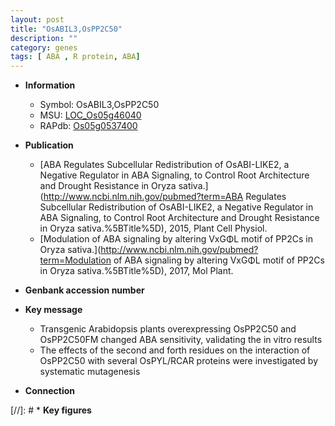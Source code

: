 ```yaml
---
layout: post
title: "OsABIL3,OsPP2C50"
description: ""
category: genes
tags: [ ABA , R protein, ABA]
---
```


* **Information**  
    + Symbol: OsABIL3,OsPP2C50  
    + MSU: [LOC_Os05g46040](http://rice.plantbiology.msu.edu/cgi-bin/ORF_infopage.cgi?orf=LOC_Os05g46040)  
    + RAPdb: [Os05g0537400](http://rapdb.dna.affrc.go.jp/viewer/gbrowse_details/irgsp1?name=Os05g0537400)  

* **Publication**  
    + [ABA Regulates Subcellular Redistribution of OsABI-LIKE2, a Negative Regulator in ABA Signaling, to Control Root Architecture and Drought Resistance in Oryza sativa.](http://www.ncbi.nlm.nih.gov/pubmed?term=ABA Regulates Subcellular Redistribution of OsABI-LIKE2, a Negative Regulator in ABA Signaling, to Control Root Architecture and Drought Resistance in Oryza sativa.%5BTitle%5D), 2015, Plant Cell Physiol.
    + [Modulation of ABA signaling by altering VxGΦL motif of PP2Cs in Oryza sativa.](http://www.ncbi.nlm.nih.gov/pubmed?term=Modulation of ABA signaling by altering VxGΦL motif of PP2Cs in Oryza sativa.%5BTitle%5D), 2017, Mol Plant.

* **Genbank accession number**  

* **Key message**  
    + Transgenic Arabidopsis plants overexpressing OsPP2C50 and OsPP2C50FM changed ABA sensitivity, validating the in vitro results
    + The effects of the second and forth residues on the interaction of OsPP2C50 with several OsPYL/RCAR proteins were investigated by systematic mutagenesis

* **Connection**  

[//]: # * **Key figures**  


